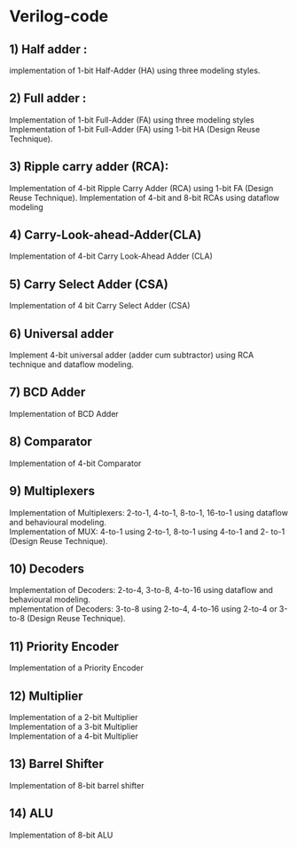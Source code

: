 # Verilog-code

## 1) Half adder :
implementation of 1-bit Half-Adder (HA) using three modeling styles.

## 2) Full adder :
Implementation of 1-bit Full-Adder (FA) using three modeling styles<br>
Implementation of 1-bit Full-Adder (FA) using 1-bit HA (Design Reuse 
Technique). 

## 3) Ripple carry adder (RCA):
Implementation of 4-bit Ripple Carry Adder (RCA) using 1-bit FA
(Design Reuse Technique). Implementation of 4-bit and 8-bit RCAs 
using dataflow modeling

## 4) Carry-Look-ahead-Adder(CLA)
Implementation of 4-bit Carry Look-Ahead Adder (CLA)

## 5) Carry Select Adder (CSA)
Implementation of 4 bit Carry Select Adder (CSA)

## 6) Universal adder
Implement 4-bit universal adder (adder cum subtractor) using RCA
technique and dataflow modeling.

## 7) BCD Adder
Implementation of BCD Adder

## 8) Comparator
Implementation of 4-bit Comparator
 
## 9) Multiplexers
Implementation of Multiplexers: 2-to-1, 4-to-1, 8-to-1, 16-to-1 using 
dataflow and behavioural modeling.<br>
Implementation of MUX: 4-to-1 using 2-to-1, 8-to-1 using 4-to-1 and 2-
to-1 (Design Reuse Technique).

## 10) Decoders
Implementation of Decoders: 2-to-4, 3-to-8, 4-to-16 using dataflow and 
behavioural modeling.<br>
mplementation of Decoders: 3-to-8 using 2-to-4, 4-to-16 using 2-to-4
or 3-to-8 (Design Reuse Technique).

## 11) Priority Encoder
Implementation of a Priority Encoder

## 12) Multiplier
Implementation of a 2-bit Multiplier <br>
Implementation of a 3-bit Multiplier <br>
Implementation of a 4-bit Multiplier 

## 13) Barrel Shifter
Implementation of 8-bit barrel shifter 

## 14) ALU
Implementation of 8-bit ALU
